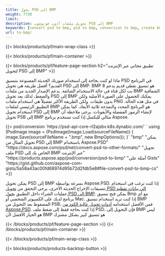 ```yaml
---
title: يحول PSD إلى BMP
weight: 7730
limit: 
description: تحويل ملفات أدوب فوتوشوب PSD إلى BMP
keywords: [convert psd to bmp, psd to bmp, conversion to bmp, create bmp from psd, print psd as bmp]
url: to-bmp/
---
```


{{< blocks/products/pf/main-wrap-class >}}

{{< blocks/products/pf/main-container >}}

{{< blocks/products/pf/feature-page-section h2="تطبيق مجاني عبر الإنترنت لتحويل PSD إلى BMP" >}}
<p>ماذا لو كنت بحاجة إلى استخدام صورتك الحديثة المصنوعة بتنسيق PSD في البرنامج القديم؟ أفضل طريقة هي تحويل PSD إلى BMP. BMP هو تنسيق نقطي قديم يدعم 8 بت لكل قناة في حالة الاستخدام الشائعة. يدعم الإصدار الجديد من ملفات BMP الشفافية والضغط، لذلك بعد تحويل PSD إلى BMP يمكنك الحصول على الصورة الأصلية ولكن بدون طبقات. ولكن الطريقة الأكثر تفضيلاً هي استخدام ملفات PNG في مثل هذه الحالة. التطبيق الرئيسي لملفات BMP هو البرنامج المحدد والنمذجة ثلاثية الأبعاد، كما يمكن استخدام تحويل PSD إلى BMP لإنشاء الرموز المفضلة والأيقونات. يرجى ملاحظة أن تحويل PSB إلى BMP مثالي للبكسل إذا كنت تستخدم برنامج Aspose.</p>
{{< psd/conversion `https://psd-api-core-rl2ajsbv.k8s.dynabic.com/` 
`    using (PsdImage image = (PsdImage)Image.Load(sourceFileName))
    {
        image.Save(sourceFileName + ".bmp",  new BmpOptions());
    }` 
	"bmp" 
"يمكن تحويل المثال من PSD إلى BMP باستخدام Aspose.PSD"  "https://docs.aspose.com/psd/net/convert-psd-to-other-formats/" 
"تحويل ملف PSD الخاص بك إلى BMP عبر الإنترنت" "https://products.aspose.app/psd/conversion/psd-to-bmp" 
"أمثلة على Gists" "https://gist.github.com/aspose-com-gists/5a58a43ac00fd68974d95b72d2fdb5e8#file-convert-psd-to-bmp-cs" >}}
<p>يمكن تحويل PSD إلى BMP بسرعة بواسطة Aspose.PSD. إذا كنت ترغب في استخدام تنسيقات الإخراج الحديثة الأخرى، يرجى التحقق من <a href="/psd/convert">تحويل PSD إلى بيانات نقطية</a> عمليات الشراء داخل التطبيق <a href="/psd/convert/to-bmp">يحول PSD إلى BMP</a>. يمكن فتح تنسيق Bmp مع أي برنامج لديك على الكمبيوتر الشخصي أو Mac. إذا كنت تريد استخدام تنسيق BMP المضغوط بعد التحويل من PSB، فمن الأفضل استخدامه <a href="/psd">أدوات تحويل عالية الكود من Aspose.PSD</a>. إذا كنت بحاجة فقط إلى ضغط ملف PSD، فإن التحويل إلى BMP ليس هو الخيار الأفضل لأن BMP هو تنسيق كبير بشكل مشترك</p>
{{< /blocks/products/pf/feature-page-section >}}
{{< /blocks/products/pf/main-container >}}


{{< /blocks/products/pf/main-wrap-class >}}

{{< blocks/products/products-backtop-button >}}
